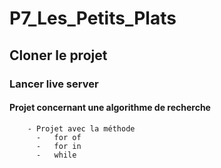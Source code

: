 # P7_Les_Petits_Plats
## Cloner le projet
### Lancer live server



####  Projet concernant une algorithme de recherche
        - Projet avec la méthode 
          -   for of
          -   for in
          -   while
